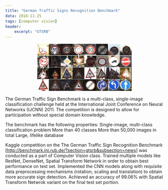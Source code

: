 ```yaml
---
title: "German Traffic Signs Recognition Benchmark"
data: 2018-11-25
tags: [computer vision]
header:
    excerpt: "GTSRB"
---
```

<p class="aligncenter">
    <img src="/images/gtsrb.png" width="300" height="150"/>
</p>

<style>
.aligncenter {
    text-align: center;
}
</style>
The German Traffic Sign Benchmark is a multi-class, single-image classification challenge held at the International Joint Conference on Neural Networks (IJCNN) 2011. The competition is designed to allow for participation without special domain knowledge. 

The benchmark has the following properties:
Single-image, multi-class classification problem
More than 40 classes
More than 50,000 images in total
Large, lifelike database

Kaggle competition on the The German Traffic Sign Recognition Benchmark [http://benchmark.ini.rub.de/?section=gtsrb&subsection=news] was conducted as a part of Computer Vision class. 
Trained multiple models like ResNet, DenseNet, Spatial Transform Network in order to obtain best performance on test set. Implemented the CNN models along with requisite data preprocessing mechanisms (rotation, scaling and translation) to obtain more accurate sign detection.
Achieved an accuracy of 99.06% with Spatial Transform Netwrok variant on the final test set portion. 

<a href="https://github.com/asbudhkar/German-Traffic-Signs-Recognition-Benchmark">
